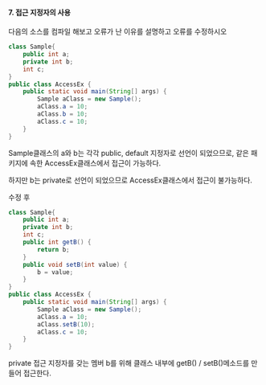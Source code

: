 #### 7. 접근 지정자의 사용
다음의 소스를 컴파일 해보고 오류가 난 이유를 설명하고 오류를 수정하시오
```java
class Sample{
	public int a;
	private int b;
	int c;
}
public class AccessEx {
	public static void main(String[] args) {
		Sample aClass = new Sample();
		aClass.a = 10;
		aClass.b = 10;
		aClass.c = 10;
	}
}
```
Sample클래스의 a와 b는 각각 public, default 지정자로 선언이 되었으므로, 같은 패키지에 속한 AccessEx클래스에서 접근이 가능하다.

하지만 b는 private로 선언이 되었으므로 AccessEx클래스에서 접근이 불가능하다.



수정 후
```java
class Sample{
	public int a;
	private int b;
	int c;
	public int getB() {
		return b;
	}
	public void setB(int value) {
		b = value;
	}
}
public class AccessEx {
	public static void main(String[] args) {
		Sample aClass = new Sample();
		aClass.a = 10;
		aClass.setB(10);
		aClass.c = 10;
	}
}
```
private 접근 지정자를 갖는 멤버 b를 위해 클래스 내부에 getB() / setB()메소드를 만들어 접근한다.


